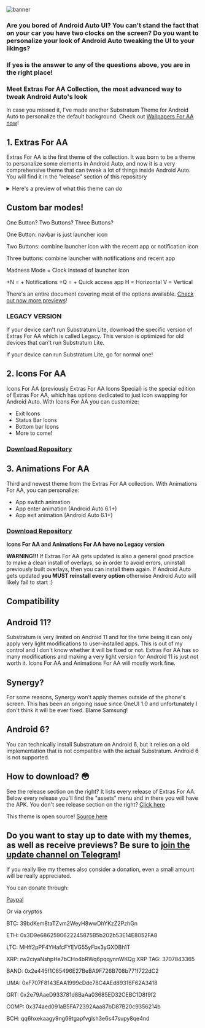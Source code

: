 ![banner](https://imgur.com/QoN3diIh.jpg)

### Are you bored of Android Auto UI? You can't stand the fact that on your car you have two clocks on the screen? Do you want to personalize your look of Android Auto tweaking the UI to your likings?

### If yes is the answer to any of the questions above, you are in the right place!

### Meet Extras For AA Collection, the most advanced way to tweak Android Auto's look

In case you missed it, I've made another Substratum Theme for Android Auto to personalize the default background. Check out [Wallpapers For AA now](https://github.com/shmykelsa/wp4aa-release)!

## 1. Extras For AA

Extras For AA is the first theme of the collection. It was born to be a theme to personalize some elements in Android Auto, and now it is a very comprehensive theme that can tweak a lot of things inside Android Auto. You will find it in the "release" section of this repository

<details>
  <summary>Here's a preview of what this theme can do</summary>
  
  ![banner](https://telegra.ph/file/3c9eb33b7b66fa4b1f91c.png)
  
  ![banner](https://telegra.ph/file/06609c8714f8ec188f8b5.png)
  
  ![banner](https://telegra.ph/file/cfde7a2dd4ce75cf8efa3.png)
  
  ![banner](https://telegra.ph/file/5cf316cd83b54300eb26b.png)
  
</details>

## Custom bar modes!

One Button? Two Buttons? Three Buttons?

One Button: navbar is just launcher icon

Two Buttons: combine launcher icon with the recent app or notification icon

Three buttons: combine launcher with notifications and recent app

Madness Mode = Clock instead of launcher icon

+N = + Notifications 
+Q = + Quick access app
H = Horizontal
V = Vertical

There's an entire document covering most of the options available. [Check out now more previews](https://telegra.ph/Extras-For-AA-Previews-10-27)!

### LEGACY VERSION

If your device can't run Substratum Lite, download the specific version of Extras For AA which is called Legacy. This version is optimized for old devices that can't run Substratum Lite. 

If your device can run Substratum Lite, go for normal one!


## 2. Icons For AA

Icons For AA (previously Extras For AA Icons Special) is the special edition of Extras For AA, which has options dedicated to just icon swapping for Android Auto. With Icons For AA you can customize:

- Exit Icons
- Status Bar Icons
- Bottom bar Icons
- More to come!

### [Download Repository](www.github.com/shmykelsa/iconsforaa-release)


## 3. Animations For AA

Third and newest theme from the Extras For AA collection. With Animations For AA, you can personalize:

- App switch animation
- App enter animation (Android Auto 6.1+)
- App exit animation (Android Auto 6.1+)

### [Download Repository](https://github.com/shmykelsa/animations-for-aa-release)

**Icons For AA and Animations For AA have no Legacy version**

**WARNING!!!** If Extras For AA gets updated is also a general good practice to make a clean install of overlays, so in order to avoid errors, uninstall previously built overlays, then you can install them again. If Android Auto gets updated **you MUST reinstall every option** otherwise Android Auto will likely fail to start :)

## Compatibility

## Android 11?

Substratum is very limited on Android 11 and for the time being it can only apply very light modifications to user-installed apps. This is out of my control and I don't know whether it will be fixed or not. Extras For AA has so many modifications and making a very light version for Android 11 is just not worth it. Icons For AA and Animations For AA will mostly work fine.

## Synergy?

For some reasons, Synergy won't apply themes outside of the phone's screen. This has been an ongoing issue since OneUI 1.0 and unfortunately I don't think it will be ever fixed. Blame Samsung!

## Android 6?

You can technically install Substratum on Android 6, but it relies on a old implementation that is not compatible with the actual Substratum. Android 6 is not supported.


## How to download? 😳

See the release section on the right? It lists every release of Extras For AA. Below every release you'll find the "assets" menu and in there you will have the APK.
You don't see release section on the right? [Click here](www.github.com/shmykelsa/extrasforaa-release/releases)

This theme is open source! [Source here](https://github.com/shmykelsa/extras4aa)

## Do you want to stay up to date with my themes, as well as receive previews? Be sure to [join the update channel on Telegram](http://t.me/shmykelsathemes)!

If you really like my themes also consider a donation, even a small amount will be really appreciated.

You can donate through: 

[Paypal](https://www.paypal.com/donate?hosted_button_id=YK7G5GHS64D6N)

Or via cryptos

BTC: 39bdKem8taTZvm2WeyH8wwDhYKzZ2PzhGn

ETH: 0x3D9e6862590622245875B5b202b53E14E8052FA8

LTC: MHff2pPF4YHafcFYEVG55yFbx3yGXDBh1T

XRP: rw2ciyaNshpHe7bCHo4bRWq6pqqynnWKQg XRP TAG: 3707843365

BAND: 0x2e445f1C65496E27BeBA9F726B708b771f722dC2

UMA: 0xF707F8143EAA1999cDde78C4AEd89316F62A3418

GRT: 0x2e79AaeD933781d8BaAa03685ED32CEBC1D8f9f2

COMP: 0x374aed091aB5FA72392Aaa87bD87B20c9356214b

BCH: qq6hxekaagy9ng69tgapfvglsh3e6s47supy8qe4nd
